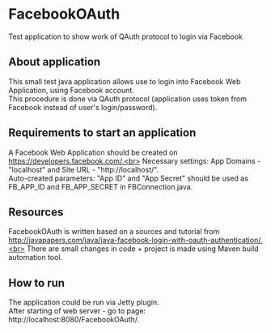 # FacebookOAuth
Test application to show work of QAuth protocol to login via Facebook

## About application
This small test java application allows use to login into Facebook Web Application,
using Facebook account.<br>
This procedure is done via QAuth protocol
(application uses token from Facebook instead of user's login/password).


## Requirements to start an application
A Facebook Web Application should be created on https://developers.facebook.com/.<br>
Necessary settings: App Domains - "localhost" and Site URL - "http://localhost/".<br>
Auto-created parameters: "App ID" and "App Secret" should be used as FB_APP_ID and FB_APP_SECRET
in FBConnection.java.


## Resources
FacebookOAuth is written based on a sources and tutorial from<br>
http://javapapers.com/java/java-facebook-login-with-oauth-authentication/.<br>
There are small changes in code + project is made using Maven build automation tool.


## How to run
The application could be run via Jetty plugin. <br>
After starting of web server - go to page: http://localhost:8080/FacebookOAuth/.
